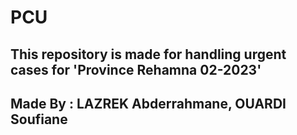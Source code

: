 # PCU

## This repository is made for handling urgent cases for 'Province Rehamna 02-2023'

## Made By : LAZREK Abderrahmane, OUARDI Soufiane